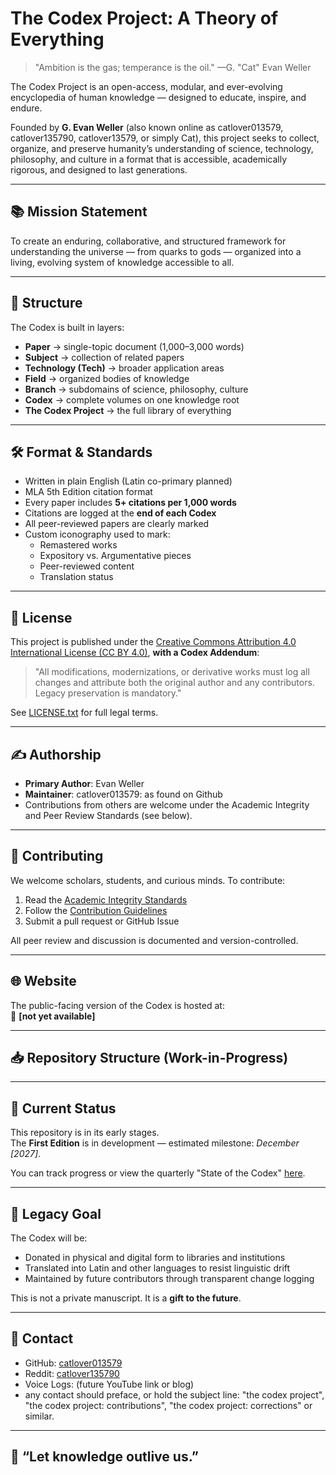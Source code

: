 # The Codex Project: A Theory of Everything

> "Ambition is the gas; temperance is the oil." —G. "Cat" Evan Weller

The Codex Project is an open-access, modular, and ever-evolving encyclopedia of human knowledge — designed to educate, inspire, and endure.

Founded by **G. Evan Weller** (also known online as catlover013579, catlover135790, catlover13579, or simply Cat), this project seeks to collect, organize, and preserve humanity’s understanding of science, technology, philosophy, and culture in a format that is accessible, academically rigorous, and designed to last generations.

---

## 📚 Mission Statement

To create an enduring, collaborative, and structured framework for understanding the universe — from quarks to gods — organized into a living, evolving system of knowledge accessible to all.

---

## 🧭 Structure

The Codex is built in layers:

- **Paper** → single-topic document (1,000–3,000 words)
- **Subject** → collection of related papers
- **Technology (Tech)** → broader application areas
- **Field** → organized bodies of knowledge
- **Branch** → subdomains of science, philosophy, culture
- **Codex** → complete volumes on one knowledge root
- **The Codex Project** → the full library of everything

---

## 🛠️ Format & Standards

- Written in plain English (Latin co-primary planned)
- MLA 5th Edition citation format
- Every paper includes **5+ citations per 1,000 words**
- Citations are logged at the **end of each Codex**
- All peer-reviewed papers are clearly marked
- Custom iconography used to mark:
  - Remastered works
  - Expository vs. Argumentative pieces
  - Peer-reviewed content
  - Translation status

---

## 🔐 License

This project is published under the [Creative Commons Attribution 4.0 International License (CC BY 4.0)](https://creativecommons.org/licenses/by/4.0/), **with a Codex Addendum**:

> "All modifications, modernizations, or derivative works must log all changes and attribute both the original author and any contributors. Legacy preservation is mandatory."

See [LICENSE.txt](./LICENSE.txt) for full legal terms.

---

## ✍️ Authorship

- **Primary Author**: Evan Weller  
- **Maintainer**: catlover013579: as found on Github
- Contributions from others are welcome under the Academic Integrity and Peer Review Standards (see below).

---

## 🤝 Contributing

We welcome scholars, students, and curious minds. To contribute:

1. Read the [Academic Integrity Standards](./ACADEMIC_INTEGRITY.md)
2. Follow the [Contribution Guidelines](./CONTRIBUTING.md)
3. Submit a pull request or GitHub Issue

All peer review and discussion is documented and version-controlled.

---

## 🌐 Website

The public-facing version of the Codex is hosted at:  
📍 **[not yet available]**

---

## 📥 Repository Structure (Work-in-Progress)


---

## 🧪 Current Status

This repository is in its early stages.  
The **First Edition** is in development — estimated milestone: *December [2027]*.

You can track progress or view the quarterly "State of the Codex" [here](./STATE_OF_CODEX.md).

---

## 🌱 Legacy Goal

The Codex will be:
- Donated in physical and digital form to libraries and institutions
- Translated into Latin and other languages to resist linguistic drift
- Maintained by future contributors through transparent change logging

This is not a private manuscript. It is a **gift to the future**.

---

## 🧾 Contact

- GitHub: [catlover013579](https://github.com/Catlover013579)
- Reddit: [catlover135790](https://www.reddit.com/user/catlover135790/)
- Voice Logs: (future YouTube link or blog)
- any contact should preface, or hold the subject line: "the codex project", "the codex project: contributions", "the codex project: corrections" or similar.
---

## 🌌 “Let knowledge outlive us.”

